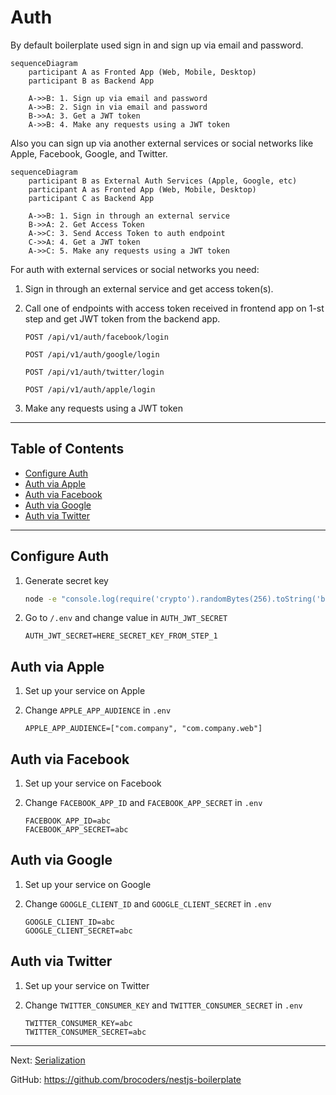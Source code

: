 # Auth

By default boilerplate used sign in and sign up via email and password.

```mermaid
sequenceDiagram
    participant A as Fronted App (Web, Mobile, Desktop)
    participant B as Backend App

    A->>B: 1. Sign up via email and password
    A->>B: 2. Sign in via email and password
    B->>A: 3. Get a JWT token
    A->>B: 4. Make any requests using a JWT token
```

Also you can sign up via another external services or social networks like Apple, Facebook, Google, and Twitter.

```mermaid
sequenceDiagram
    participant B as External Auth Services (Apple, Google, etc)
    participant A as Fronted App (Web, Mobile, Desktop)
    participant C as Backend App

    A->>B: 1. Sign in through an external service
    B->>A: 2. Get Access Token
    A->>C: 3. Send Access Token to auth endpoint
    C->>A: 4. Get a JWT token
    A->>C: 5. Make any requests using a JWT token
```

For auth with external services or social networks you need:

1. Sign in through an external service and get access token(s).
1. Call one of endpoints with access token received in frontend app on 1-st step and get JWT token from the backend app.

    ```text
    POST /api/v1/auth/facebook/login

    POST /api/v1/auth/google/login

    POST /api/v1/auth/twitter/login
    
    POST /api/v1/auth/apple/login
    ```

1. Make any requests using a JWT token

---

## Table of Contents

- [Configure Auth](#configure-auth)
- [Auth via Apple](#auth-via-apple)
- [Auth via Facebook](#auth-via-facebook)
- [Auth via Google](#auth-via-google)
- [Auth via Twitter](#auth-via-twitter)

---

## Configure Auth

1. Generate secret key

    ```bash
    node -e "console.log(require('crypto').randomBytes(256).toString('base64'));"
    ```

1. Go to `/.env` and change value in `AUTH_JWT_SECRET`

    ```text
    AUTH_JWT_SECRET=HERE_SECRET_KEY_FROM_STEP_1
    ```

## Auth via Apple

1. Set up your service on Apple
1. Change `APPLE_APP_AUDIENCE` in `.env`

    ```text
    APPLE_APP_AUDIENCE=["com.company", "com.company.web"]
    ```

## Auth via Facebook

1. Set up your service on Facebook
1. Change `FACEBOOK_APP_ID` and `FACEBOOK_APP_SECRET` in `.env`

    ```text
    FACEBOOK_APP_ID=abc
    FACEBOOK_APP_SECRET=abc
    ```

## Auth via Google

1. Set up your service on Google
1. Change `GOOGLE_CLIENT_ID` and `GOOGLE_CLIENT_SECRET` in `.env`

    ```text
    GOOGLE_CLIENT_ID=abc
    GOOGLE_CLIENT_SECRET=abc
    ```

## Auth via Twitter

1. Set up your service on Twitter
1. Change `TWITTER_CONSUMER_KEY` and `TWITTER_CONSUMER_SECRET` in `.env`

    ```text
    TWITTER_CONSUMER_KEY=abc
    TWITTER_CONSUMER_SECRET=abc
    ```

---

Next: [Serialization](serialization.md)

GitHub: https://github.com/brocoders/nestjs-boilerplate